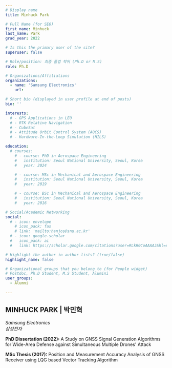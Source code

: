 ```yaml
---
# Display name
title: Minhuck Park

# Full Name (for SEO)
first_name: Minhuck
last_name: Park
grad_year: 2022

# Is this the primary user of the site?
superuser: false

# Role/position: 최종 졸업 학위 (Ph.D or M.S)
role: Ph.D

# Organizations/Affiliations
organizations:
  - name: 'Samsung Electronics'
    url: 

# Short bio (displayed in user profile at end of posts)
bio: ''

interests:
  # - GPS Applications in LEO
  # - RTK Relative Navigation
  # - CubeSat
  # - Attitude Orbit Control System (AOCS)
  # - Hardware-In-the-Loop Simulation (HILS)

education:
  # courses:
    # - course: PhD in Aerospace Engineering
    #   institution: Seoul National University, Seoul, Korea
    #   year: 2024

    # - course: MSc in Mechanical and Aerospace Engineering
    #   institution: Seoul National University, Seoul, Korea
    #   year: 2019

    # - course: BSc in Mechanical and Aerospace Engineering
    #   institution: Seoul National University, Seoul, Korea
    #   year: 2016

# Social/Academic Networking
social:
  # - icon: envelope
    # icon_pack: fas
    # link: 'mailto:hanjos@snu.ac.kr'
  # - icon: google-scholar
  #   icon_pack: ai
  #   link: https://scholar.google.com/citations?user=RLkR0CoAAAAJ&hl=en

# Highlight the author in author lists? (true/false)
highlight_name: false

# Organizational groups that you belong to (for People widget)
# Postdoc, Ph.D Student, M.S Student, Alumini
user_groups: 
  - Alumni
  
---
```


<!----- 이름" **별표2개 사이에 적을것** ----->

## **MINHUCK PARK | 박민혁** 

<!----- 현재 직위/직장: *별표 사이에 적을것*----->

*Samsung Electronics*</br>
*삼성전자*</br>

<!----- 학위논문 및 졸업연도(박사): 없으면 삭제----->

**PhD Dissertation (2022):** A Study on GNSS Signal Generation Algorithms for Wide-Area Defense against Simultaneous Multiple Drones' Attack

<!----- 학위논문 및 졸업연도(석사): 없으면 삭제----->

**MSc Thesis (2017):** Position and Measurement Accuracy Analysis of GNSS Receiver using LQG based Vector Tracking Algorithm 

<!-----  Biography: 없으면 아래 공란----> </br> 



<!------------------------------------>
</br> 